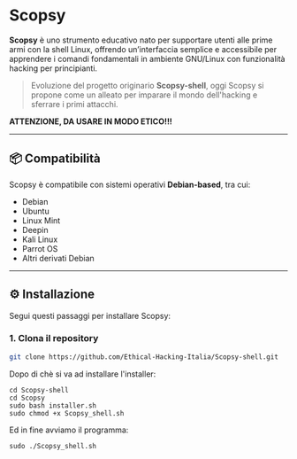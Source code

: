 # Scopsy

**Scopsy** è uno strumento educativo nato per supportare utenti alle prime armi con la shell Linux, offrendo un’interfaccia semplice e accessibile per apprendere i comandi fondamentali in ambiente GNU/Linux con funzionalità hacking  per principianti.

> Evoluzione del progetto originario **Scopsy-shell**, oggi Scopsy si propone come un alleato per imparare il mondo dell'hacking e sferrare i primi attacchi.

**ATTENZIONE, DA USARE IN MODO ETICO!!!**

---

## 📦 Compatibilità

Scopsy è compatibile con sistemi operativi **Debian-based**, tra cui:

- Debian
- Ubuntu
- Linux Mint
- Deepin
- Kali Linux
- Parrot OS
- Altri derivati Debian

---

## ⚙️ Installazione

Segui questi passaggi per installare Scopsy:

### 1. Clona il repository
```bash
git clone https://github.com/Ethical-Hacking-Italia/Scopsy-shell.git
```

Dopo di chè si va ad installare l'installer:

```
cd Scopsy-shell
cd Scopsy
sudo bash installer.sh
sudo chmod +x Scopsy_shell.sh
```

Ed in fine avviamo il programma:

```
sudo ./Scopsy_shell.sh
```